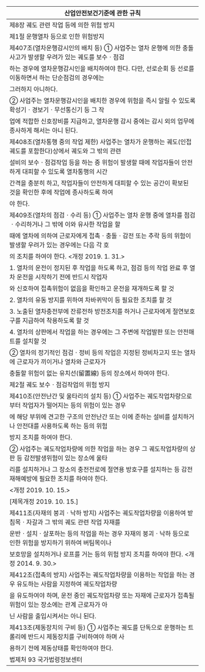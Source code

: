 | 산업안전보건기준에 관한 규칙 |
| --- |
| 제8장 궤도 관련 작업 등에 의한 위험 방지 |
| 제1절 운행열차 등으로 인한 위험방지 |
| 제407조(열차운행감시인의 배치 등) ① 사업주는 열차 운행에 의한 충돌사고가 발생할 우려가 있는 궤도를 보수ㆍ점검 |
| 하는 경우에 열차운행감시인을 배치하여야 한다. 다만, 선로순회 등 선로를 이동하면서 하는 단순점검의 경우에는 |
| 그러하지 아니하다. |
| ② 사업주는 열차운행감시인을 배치한 경우에 위험을 즉시 알릴 수 있도록 확성기ㆍ경보기ㆍ무선통신기 등 그 작 |
| 업에 적합한 신호장비를 지급하고, 열차운행 감시 중에는 감시 외의 업무에 종사하게 해서는 아니 된다. |
| 제408조(열차통행 중의 작업 제한) 사업주는 열차가 운행하는 궤도(인접궤도를 포함한다)상에서 궤도와 그 밖의 관련 |
| 설비의 보수ㆍ점검작업 등을 하는 중 위험이 발생할 때에 작업자들이 안전하게 대피할 수 있도록 열차통행의 시간 |
| 간격을 충분히 하고, 작업자들이 안전하게 대피할 수 있는 공간이 확보된 것을 확인한 후에 작업에 종사하도록 하여 |
| 야 한다. |
| 제409조(열차의 점검ㆍ수리 등) ① 사업주는 열차 운행 중에 열차를 점검ㆍ수리하거나 그 밖에 이와 유사한 작업을 할 |
| 때에 열차에 의하여 근로자에게 접촉ㆍ충돌ㆍ감전 또는 추락 등의 위험이 발생할 우려가 있는 경우에는 다음 각 호 |
| 의 조치를 하여야 한다. <개정 2019. 1. 31.> |
| 1. 열차의 운전이 정지된 후 작업을 하도록 하고, 점검 등의 작업 완료 후 열차 운전을 시작하기 전에 반드시 작업자 |
| 와 신호하여 접촉위험이 없음을 확인하고 운전을 재개하도록 할 것 |
| 2. 열차의 유동 방지를 위하여 차바퀴막이 등 필요한 조치를 할 것 |
| 3. 노출된 열차충전부에 잔류전하 방전조치를 하거나 근로자에게 절연보호구를 지급하여 착용하도록 할 것 |
| 4. 열차의 상판에서 작업을 하는 경우에는 그 주변에 작업발판 또는 안전매트를 설치할 것 |
| ② 열차의 정기적인 점검ㆍ정비 등의 작업은 지정된 정비차고지 또는 열차에 근로자가 끼이거나 열차와 근로자가 |
| 충돌할 위험이 없는 유치선(留置線) 등의 장소에서 하여야 한다. |
| 제2절 궤도 보수ㆍ점검작업의 위험 방지 |
| 제410조(안전난간 및 울타리의 설치 등) ① 사업주는 궤도작업차량으로부터 작업자가 떨어지는 등의 위험이 있는 경우 |
| 에 해당 부위에 견고한 구조의 안전난간 또는 이에 준하는 설비를 설치하거나 안전대를 사용하도록 하는 등의 위험 |
| 방지 조치를 하여야 한다. |
| ② 사업주는 궤도작업차량에 의한 작업을 하는 경우 그 궤도작업차량의 상판 등 감전발생위험이 있는 장소에 울타 |
| 리를 설치하거나 그 장소의 충전전로에 절연용 방호구를 설치하는 등 감전재해예방에 필요한 조치를 하여야 한다. |
| <개정 2019. 10. 15.> |
| [제목개정 2019. 10. 15.] |
| 제411조(자재의 붕괴ㆍ낙하 방지) 사업주는 궤도작업차량을 이용하여 받침목ㆍ자갈과 그 밖의 궤도 관련 작업 자재를 |
| 운반ㆍ설치ㆍ살포하는 등의 작업을 하는 경우 자재의 붕괴ㆍ낙하 등으로 인한 위험을 방지하기 위하여 버팀목이나 |
| 보호망을 설치하거나 로프를 거는 등의 위험 방지 조치를 하여야 한다. <개정 2014. 9. 30.> |
| 제412조(접촉의 방지) 사업주는 궤도작업차량을 이용하는 작업을 하는 경우 유도하는 사람을 지정하여 궤도작업차량 |
| 을 유도하여야 하며, 운전 중인 궤도작업차량 또는 자재에 근로자가 접촉될 위험이 있는 장소에는 관계 근로자가 아 |
| 닌 사람을 출입시켜서는 아니 된다. |
| 제413조(제동장치의 구비 등) ① 사업주는 궤도를 단독으로 운행하는 트롤리에 반드시 제동장치를 구비하여야 하며 사 |
| 용하기 전에 제동상태를 확인하여야 한다. |
| 법제처                                                            93                                                       국가법령정보센터 |